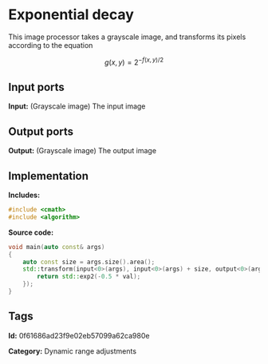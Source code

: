 # Exponential decay

This image processor takes a grayscale image, and transforms its pixels according to the equation

$$ g(x, y) = 2^{-f(x, y)/2} $$

## Input ports

__Input:__ (Grayscale image) The input image

## Output ports

__Output:__ (Grayscale image) The output image

## Implementation

__Includes:__ 

```c++
#include <cmath>
#include <algorithm>
```

__Source code:__ 

```c++
void main(auto const& args)
{
	auto const size = args.size().area();
	std::transform(input<0>(args), input<0>(args) + size, output<0>(args), [](auto val) {
		return std::exp2(-0.5 * val);
	});
}
```

## Tags

__Id:__ 0f61686ad23f9e02eb57099a62ca980e

__Category:__ Dynamic range adjustments